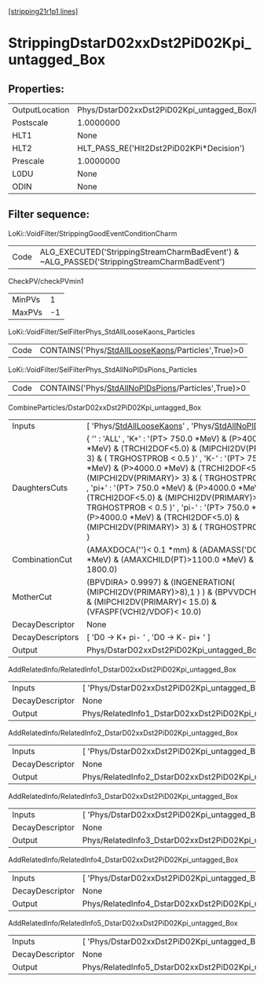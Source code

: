 [[stripping21r1p1 lines]](./stripping21r1p1-index)

# StrippingDstarD02xxDst2PiD02Kpi_untagged_Box

## Properties:

|                |                                                    |
|----------------|----------------------------------------------------|
| OutputLocation | Phys/DstarD02xxDst2PiD02Kpi_untagged_Box/Particles |
| Postscale      | 1.0000000                                          |
| HLT1           | None                                               |
| HLT2           | HLT_PASS_RE('Hlt2Dst2PiD02KPi\*Decision')          |
| Prescale       | 1.0000000                                          |
| L0DU           | None                                               |
| ODIN           | None                                               |

## Filter sequence:

LoKi::VoidFilter/StrippingGoodEventConditionCharm

|      |                                                                                            |
|------|--------------------------------------------------------------------------------------------|
| Code | ALG_EXECUTED('StrippingStreamCharmBadEvent') & ~ALG_PASSED('StrippingStreamCharmBadEvent') |

CheckPV/checkPVmin1

|        |     |
|--------|-----|
| MinPVs | 1   |
| MaxPVs | -1  |

LoKi::VoidFilter/SelFilterPhys_StdAllLooseKaons_Particles

|      |                                                                                                           |
|------|-----------------------------------------------------------------------------------------------------------|
| Code | CONTAINS('Phys/[StdAllLooseKaons](./stripping21r1p1-commonparticles-stdallloosekaons)/Particles',True)\>0 |

LoKi::VoidFilter/SelFilterPhys_StdAllNoPIDsPions_Particles

|      |                                                                                                             |
|------|-------------------------------------------------------------------------------------------------------------|
| Code | CONTAINS('Phys/[StdAllNoPIDsPions](./stripping21r1p1-commonparticles-stdallnopidspions)/Particles',True)\>0 |

CombineParticles/DstarD02xxDst2PiD02Kpi_untagged_Box

|                  |                                                                                                                                                                                                                                                                                                                                                                                                                                                                                                                      |
|------------------|----------------------------------------------------------------------------------------------------------------------------------------------------------------------------------------------------------------------------------------------------------------------------------------------------------------------------------------------------------------------------------------------------------------------------------------------------------------------------------------------------------------------|
| Inputs           | [ 'Phys/[StdAllLooseKaons](./stripping21r1p1-commonparticles-stdallloosekaons)' , 'Phys/[StdAllNoPIDsPions](./stripping21r1p1-commonparticles-stdallnopidspions)' ]                                                                                                                                                                                                                                                                                                                                                |
| DaughtersCuts    | { '' : 'ALL' , 'K+' : '(PT\> 750.0 \*MeV) & (P\>4000.0 \*MeV) & (TRCHI2DOF\<5.0) & (MIPCHI2DV(PRIMARY)\> 3) & ( TRGHOSTPROB \< 0.5 )' , 'K-' : '(PT\> 750.0 \*MeV) & (P\>4000.0 \*MeV) & (TRCHI2DOF\<5.0) & (MIPCHI2DV(PRIMARY)\> 3) & ( TRGHOSTPROB \< 0.5 )' , 'pi+' : '(PT\> 750.0 \*MeV) & (P\>4000.0 \*MeV) & (TRCHI2DOF\<5.0) & (MIPCHI2DV(PRIMARY)\> 3) & ( TRGHOSTPROB \< 0.5 )' , 'pi-' : '(PT\> 750.0 \*MeV) & (P\>4000.0 \*MeV) & (TRCHI2DOF\<5.0) & (MIPCHI2DV(PRIMARY)\> 3) & ( TRGHOSTPROB \< 0.5 )' } |
| CombinationCut   | (AMAXDOCA('')\< 0.1 \*mm) & (ADAMASS('D0')\< 70.0 \*MeV) & (AMAXCHILD(PT)\>1100.0 \*MeV) & (APT\> 1800.0)                                                                                                                                                                                                                                                                                                                                                                                                            |
| MotherCut        | (BPVDIRA\> 0.9997) & (INGENERATION( (MIPCHI2DV(PRIMARY)\>8),1 ) ) & (BPVVDCHI2\> 20.0) & (MIPCHI2DV(PRIMARY)\< 15.0) & (VFASPF(VCHI2/VDOF)\< 10.0)                                                                                                                                                                                                                                                                                                                                                                   |
| DecayDescriptor  | None                                                                                                                                                                                                                                                                                                                                                                                                                                                                                                                 |
| DecayDescriptors | [ 'D0 -\> K+ pi- ' , 'D0 -\> K- pi+ ' ]                                                                                                                                                                                                                                                                                                                                                                                                                                                                            |
| Output           | Phys/DstarD02xxDst2PiD02Kpi_untagged_Box/Particles                                                                                                                                                                                                                                                                                                                                                                                                                                                                   |

AddRelatedInfo/RelatedInfo1_DstarD02xxDst2PiD02Kpi_untagged_Box

|                 |                                                                 |
|-----------------|-----------------------------------------------------------------|
| Inputs          | [ 'Phys/DstarD02xxDst2PiD02Kpi_untagged_Box' ]                |
| DecayDescriptor | None                                                            |
| Output          | Phys/RelatedInfo1_DstarD02xxDst2PiD02Kpi_untagged_Box/Particles |

AddRelatedInfo/RelatedInfo2_DstarD02xxDst2PiD02Kpi_untagged_Box

|                 |                                                                 |
|-----------------|-----------------------------------------------------------------|
| Inputs          | [ 'Phys/DstarD02xxDst2PiD02Kpi_untagged_Box' ]                |
| DecayDescriptor | None                                                            |
| Output          | Phys/RelatedInfo2_DstarD02xxDst2PiD02Kpi_untagged_Box/Particles |

AddRelatedInfo/RelatedInfo3_DstarD02xxDst2PiD02Kpi_untagged_Box

|                 |                                                                 |
|-----------------|-----------------------------------------------------------------|
| Inputs          | [ 'Phys/DstarD02xxDst2PiD02Kpi_untagged_Box' ]                |
| DecayDescriptor | None                                                            |
| Output          | Phys/RelatedInfo3_DstarD02xxDst2PiD02Kpi_untagged_Box/Particles |

AddRelatedInfo/RelatedInfo4_DstarD02xxDst2PiD02Kpi_untagged_Box

|                 |                                                                 |
|-----------------|-----------------------------------------------------------------|
| Inputs          | [ 'Phys/DstarD02xxDst2PiD02Kpi_untagged_Box' ]                |
| DecayDescriptor | None                                                            |
| Output          | Phys/RelatedInfo4_DstarD02xxDst2PiD02Kpi_untagged_Box/Particles |

AddRelatedInfo/RelatedInfo5_DstarD02xxDst2PiD02Kpi_untagged_Box

|                 |                                                                 |
|-----------------|-----------------------------------------------------------------|
| Inputs          | [ 'Phys/DstarD02xxDst2PiD02Kpi_untagged_Box' ]                |
| DecayDescriptor | None                                                            |
| Output          | Phys/RelatedInfo5_DstarD02xxDst2PiD02Kpi_untagged_Box/Particles |
